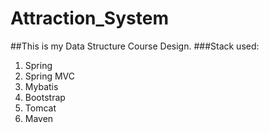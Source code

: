 # Attraction_System
##This is my Data Structure Course Design.
###Stack used:
1. Spring
2. Spring MVC
3. Mybatis
4. Bootstrap
5. Tomcat
6. Maven
